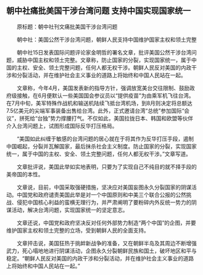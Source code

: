 ## 朝中社痛批美国干涉台湾问题 支持中国实现国家统一
　　原标题：朝中社刊文痛批美国干涉台湾问题

　　朝中社：美国公然干涉台湾问题，朝鲜人民支持中国维护国家主权和领土完整

　　朝中社15日发表国际问题评论家金明哲的署名文章，批评美国公然干涉台湾问题，威胁中国主权和领土完整。文章称，防止国家的分裂，实现国家统一，属于中国的主权、安全、领土完整问题，任何人都无权干涉。朝鲜人民反对美国的内政干涉和分裂活动，并在维护社会主义事业的道路上将始终和中国人民站在一起。

　　文章称，今年4月，美国发表新的指导方针，强调放宽美台交往限制、鼓励政府级接触，在6月便默认一些美国国会参议员以“提供疫苗”为由乘军机飞往台湾。在7月中旬，美军特殊作战机和输送机陆续飞抵台湾机场，到8月则决定将总额达7.5亿美元的尖端军事装备出售给台湾。此外，正式邀请台湾“总统”参加国际“会议”，拼死给“台独”势力撑腰打气。不仅如此，美国拉拢日本、韩国和欧盟等伙伴介入台湾问题上，试图形成国际反华打压格局。

　　“美国如此纠缠于敏感的台湾问题的居心就在于将其作为反华打压手段，遏制中国崛起，分裂并瓦解国家，最后抹杀社会主义制度。防止国家的分裂，实现国家统一，属于中国的主权、安全、领土完整问题，任何人都无权干涉。”文章写道。

　　文章批评说，美国此举如实地表明，只要为了实现自己不纯目的就不择手段的美帝国的本性。

　　文章说，目前，中国采取强硬措施，坚决应对美国妄图永久分裂国家的阴谋活动。中国党和政府谴责美国此举是对一个中国原则和中美三个联合公报的公然挑战、侵犯中国核心利益的蛮横无理行为，并严肃阐明了要粉碎内外反统一势力的阴谋活动，解决台湾问题，实现国家统一的坚定意志。

　　文章还说，中国党和政府坚决反对任何外部势力制造“两个中国”的企图，并要维护国家主权和领土完整的立场，受到朝鲜人民的全面支持。

　　文章抨击说，美国狂热于挑衅新战争的准备，又在朝鲜半岛及其周边不断增强武力，死心塌地地进行阴谋活动，企图永久分裂朝鲜民族和国土，破坏地区和平与稳定。“朝鲜人民反对美国的内政干涉和分裂活动，并在维护社会主义事业的道路上将始终和中国人民站在一起。”

